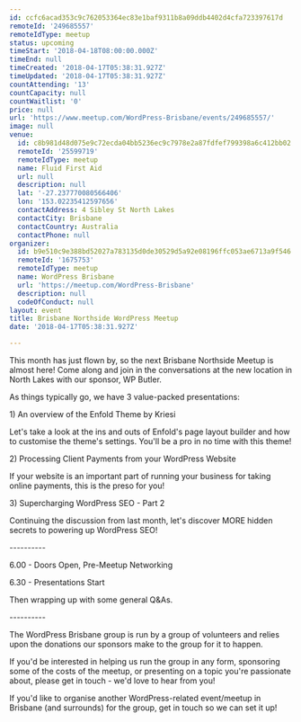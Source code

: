 ```yaml
---
id: ccfc6acad353c9c762053364ec83e1baf9311b8a09ddb4402d4cfa723397617d
remoteId: '249685557'
remoteIdType: meetup
status: upcoming
timeStart: '2018-04-18T08:00:00.000Z'
timeEnd: null
timeCreated: '2018-04-17T05:38:31.927Z'
timeUpdated: '2018-04-17T05:38:31.927Z'
countAttending: '13'
countCapacity: null
countWaitlist: '0'
price: null
url: 'https://www.meetup.com/WordPress-Brisbane/events/249685557/'
image: null
venue:
  id: c8b981d48d075e9c72ecda04bb5236ec9c7978e2a87fdfef799398a6c412bb02
  remoteId: '25599719'
  remoteIdType: meetup
  name: Fluid First Aid
  url: null
  description: null
  lat: '-27.237770080566406'
  lon: '153.02235412597656'
  contactAddress: 4 Sibley St North Lakes
  contactCity: Brisbane
  contactCountry: Australia
  contactPhone: null
organizer:
  id: b9e510c9e388bd52027a783135d0de30529d5a92e08196ffc053ae6713a9f546
  remoteId: '1675753'
  remoteIdType: meetup
  name: WordPress Brisbane
  url: 'https://meetup.com/WordPress-Brisbane'
  description: null
  codeOfConduct: null
layout: event
title: Brisbane Northside WordPress Meetup
date: '2018-04-17T05:38:31.927Z'

---
```

<p>This month has just flown by, so the next Brisbane Northside Meetup is almost here! Come along and join in the conversations at the new location in North Lakes with our sponsor, WP Butler.</p> <p>As things typically go, we have 3 value-packed presentations:</p> <p>1) An overview of the Enfold Theme by Kriesi</p> <p>Let's take a look at the ins and outs of Enfold's page layout builder and how to customise the theme's settings. You'll be a pro in no time with this theme!</p> <p>2) Processing Client Payments from your WordPress Website</p> <p>If your website is an important part of running your business for taking online payments, this is the preso for you!</p> <p>3) Supercharging WordPress SEO - Part 2</p> <p>Continuing the discussion from last month, let's discover MORE hidden secrets to powering up WordPress SEO!</p> <p>----------</p> <p>6.00 - Doors Open, Pre-Meetup Networking</p> <p>6.30 - Presentations Start</p> <p>Then wrapping up with some general Q&amp;As.</p> <p>----------</p> <p>The WordPress Brisbane group is run by a group of volunteers and relies upon the donations our sponsors make to the group for it to happen.</p> <p>If you'd be interested in helping us run the group in any form, sponsoring some of the costs of the meetup, or presenting on a topic you're passionate about, please get in touch - we'd love to hear from you!</p> <p>If you'd like to organise another WordPress-related event/meetup in Brisbane (and surrounds) for the group, get in touch so we can set it up!</p>
